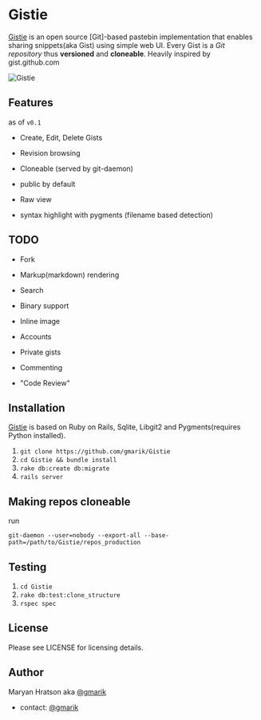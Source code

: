  Gistie
================

[Gistie] is an open source [Git]-based pastebin implementation that enables sharing snippets(aka Gist) using simple web UI.
Every Gist is a *Git repository* thus **versioned** and **cloneable**. Heavily inspired by gist.github.com

![Gistie](https://lh6.googleusercontent.com/-0uLEFS1ZVK8/UJ_g9D96qqI/AAAAAAAAHpE/L7rAklsb9Fw/s819/gitsy.png)

 Features
---------------

as of `v0.1`

- Create, Edit, Delete Gists
- Revision browsing
- Cloneable (served by git-daemon)
- public by default
- Raw view

- syntax highlight with pygments (filename based detection)

 TODO
---------------

- Fork
- Markup(markdown) rendering
- Search
- Binary support
- Inline image

- Accounts
- Private gists
- Commenting
- "Code Review"

 Installation
---------------

[Gistie] is based on Ruby on Rails, Sqlite, Libgit2 and Pygments(requires Python installed).


1. `git clone https://github.com/gmarik/Gistie` 
2. `cd Gistie && bundle install`
3. `rake db:create db:migrate`
4. `rails server`



 Making repos cloneable
--------------


run

    git-daemon --user=nobody --export-all --base-path=/path/to/Gistie/repos_production



 Testing
---------------

1. `cd Gistie`
2. `rake db:test:clone_structure`
3. `rspec spec`

 License
---------------

Please see LICENSE for licensing details.

 Author
---------------

Maryan Hratson aka [@gmarik](http://github.com/gmarik)

- contact: [@gmarik](http://twitter.com/gmarik)

[Gistie]:http://github.com/gmarik/Gistie

